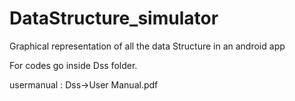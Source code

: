 DataStructure_simulator
=======================

Graphical representation of all the data Structure in an android app

For codes go inside Dss folder.


usermanual : Dss->User Manual.pdf 

